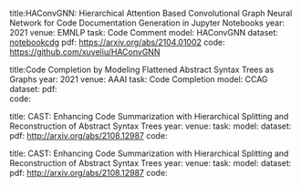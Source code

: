 title:HAConvGNN: Hierarchical Attention Based Convolutional Graph Neural Network for Code Documentation Generation in Jupyter Notebooks
year: 2021
venue: EMNLP
task: Code Comment
model: HAConvGNN
dataset: [notebookcdg](https://paperswithcode.com/dataset/notebookcdg)
pdf:  https://arxiv.org/abs/2104.01002
code: https://github.com/xuyeliu/HAConvGNN

title:Code Completion by Modeling Flattened Abstract Syntax Trees as Graphs
year: 2021
venue: AAAI
task: Code Completion
model: CCAG
dataset: 
pdf:  
code: 

title: CAST: Enhancing Code Summarization with Hierarchical Splitting and Reconstruction of Abstract Syntax Trees
year: 
venue: 
task: 
model:
dataset: 
pdf: http://arxiv.org/abs/2108.12987
code:  


title: CAST: Enhancing Code Summarization with Hierarchical Splitting and Reconstruction of Abstract Syntax Trees
year: 
venue: 
task: 
model:
dataset: 
pdf: http://arxiv.org/abs/2108.12987
code:  
